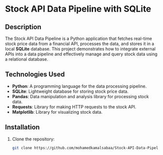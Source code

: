 # Stock API Data Pipeline with SQLite

## Description
The Stock API Data Pipeline is a Python application that fetches real-time stock price data from a financial API, processes the data, and stores it in a local **SQLite** database. This project demonstrates how to integrate external APIs into a data pipeline and effectively manage and query stock data using a relational database.

## Technologies Used
- **Python**: A programming language for the data processing pipeline.
- **SQLite**: Lightweight database for storing stock price data.
- **Pandas**: Data manipulation and analysis library for processing stock data.
- **Requests**: Library for making HTTP requests to the stock API.
- **Matplotlib**: Library for visualizing stock data.

## Installation
1. Clone the repository:
   ```bash
   git clone https://github.com/mohamedkamalsabaa/Stock-API-Data-Pipeline-with-SQLite.git
